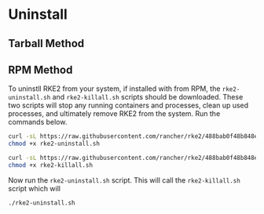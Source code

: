 # Uninstall

## Tarball Method



## RPM Method

To uninstll RKE2 from your system, if installed with from RPM, the `rke2-uninstall.sh` and `rke2-killall.sh` scripts should be downloaded. These two scripts will stop any running containers and processes, clean up used processes, and ultimately remove RKE2 from the system. Run the commands below.

```bash
curl -sL https://raw.githubusercontent.com/rancher/rke2/488bab0f48b848e408ce399c32e7f5f73ce96129/bundle/bin/rke2-uninstall.sh
chmod +x rke2-uninstall.sh
```

```bash
curl -sL https://raw.githubusercontent.com/rancher/rke2/488bab0f48b848e408ce399c32e7f5f73ce96129/bundle/bin/rke2-killall.sh
chmod +x rke2-killall.sh
```

Now run the `rke2-uninstall.sh` script. This will call the `rke2-killall.sh` script which will 

```bash
./rke2-uninstall.sh
```
